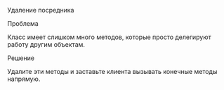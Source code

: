 Удаление посредника

Проблема

Класс имеет слишком много методов, которые просто делегируют работу другим объектам.

Решение

Удалите эти методы и заставьте клиента вызывать конечные методы напрямую.
